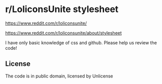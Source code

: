 # r/LoliconsUnite stylesheet
https://www.reddit.com/r/loliconsunite/

https://www.reddit.com/r/loliconsunite/about/stylesheet

I have only basic knowledge of css and github. Please help us review the code!


## License
The code is in public domain, licensed by Unlicense

